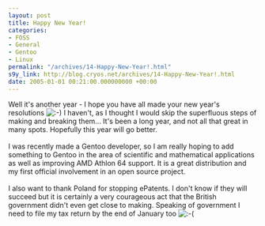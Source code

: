 ```yaml
---
layout: post
title: Happy New Year!
categories:
- FOSS
- General
- Gentoo
- Linux
permalink: "/archives/14-Happy-New-Year!.html"
s9y_link: http://blog.cryos.net/archives/14-Happy-New-Year!.html
date: 2005-01-01 00:21:00.000000000 +00:00
---
```

Well it's another year - I hope you have all made your new year's resolutions <img src="http://blog.cryos.net/templates/default/img/emoticons/smile.png" alt=":-)" style="display: inline; vertical-align: bottom;" class="emoticon" /> I haven't, as I thought I would skip the superfluous steps of making and breaking them... It's been a long year, and not all that great in many spots. Hopefully this year will go better.<br />
<br />
I was recently made a Gentoo developer, so I am really hoping to add something to Gentoo in the area of scientific and mathematical applications as well as improving AMD Athlon 64 support. It is a great distribution and my first official involvement in an open source project.<br />
<br />
I also want to thank Poland for stopping ePatents. I don't know if they will succeed but it is certainly a very courageous act that the British government didn't even get close to making. Speaking of government I need to file my tax return by the end of January too <img src="http://blog.cryos.net/templates/default/img/emoticons/sad.png" alt=":-(" style="display: inline; vertical-align: bottom;" class="emoticon" />
